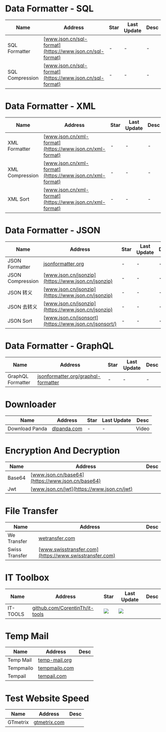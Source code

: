 
# Data Formatter - SQL
Name| Address | Star| Last Update| Desc
-|-|-|-|-|
SQL Formatter|[www.json.cn/sql-format](https://www.json.cn/sql-format)|-|-|-
SQL Compression|[www.json.cn/sql-format](https://www.json.cn/sql-format)|-|-|-

# Data Formatter - XML
Name| Address | Star| Last Update| Desc
-|-|-|-|-|
XML Formatter|[www.json.cn/xml-format](https://www.json.cn/xml-format)|-|-|-
XML Compression|[www.json.cn/xml-format](https://www.json.cn/xml-format)|-|-|-
XML Sort|[www.json.cn/xml-format](https://www.json.cn/xml-format)|-|-|-

# Data Formatter - JSON
Name| Address | Star| Last Update| Desc
-|-|-|-|-|
JSON Formatter|[jsonformatter.org](https://jsonformatter.org/)|-|-|-
JSON Compression|[www.json.cn/jsonzip](https://www.json.cn/jsonzip)|-|-|-
JSON 转义|[www.json.cn/jsonzip](https://www.json.cn/jsonzip)|-|-|-
JSON 去转义|[www.json.cn/jsonzip](https://www.json.cn/jsonzip)|-|-|-
JSON Sort|[www.json.cn/jsonsort](https://www.json.cn/jsonsort/)|-|-|-

# Data Formatter - GraphQL
Name| Address | Star| Last Update| Desc
-|-|-|-|-|
GraphQL Formatter|[jsonformatter.org/graphql-formatter](https://jsonformatter.org/graphql-formatter)|-|-|-


# Downloader
Name| Address | Star| Last Update| Desc
-|-|-|-|-|
Download Panda|[dlpanda.com](https://dlpanda.com)|-|-| Video

# Encryption And Decryption
Name| Address | Desc
-|-|-|
Base64|[www.json.cn/base64](https://www.json.cn/base64)|
Jwt|[www.json.cn/jwt](https://www.json.cn/jwt)|


# File Transfer
Name| Address | Desc
-|-|-|
We Transfer|[wetransfer.com](https://wetransfer.com)|
Swiss Transfer|[www.swisstransfer.com](https://www.swisstransfer.com)|

# IT Toolbox
Name| Address | Star| Last Update| Desc
-|-|-|-|-|
IT-TOOLS|[github.com/CorentinTh/it-tools](https://github.com/CorentinTh/it-tools)|<img src="https://img.shields.io/github/stars/CorentinTh/it-tools?style=for-the-badge" />|<img src="https://img.shields.io/github/last-commit/CorentinTh/it-tools?style=for-the-badge" />|

# Temp Mail
Name| Address | Desc
-|-|-|
Temp Mail|[temp-mail.org](https://temp-mail.org)|
Tempmailo|[tempmailo.com](https://tempmailo.com)|
Tempail|[tempail.com](https://tempail.com)|

# Test Website Speed
Name| Address | Desc
-|-|-|
GTmetrix|[gtmetrix.com](https://gtmetrix.com/)|
